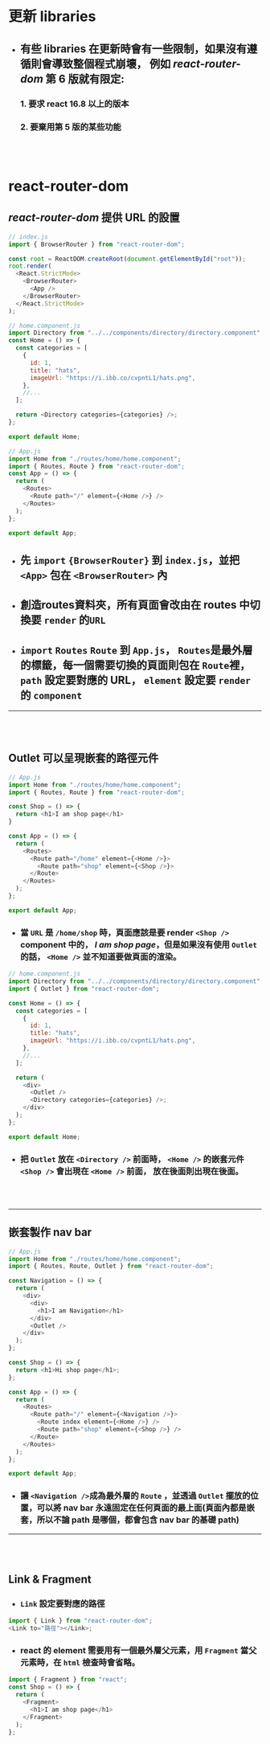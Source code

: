 # 更新 libraries

- ## 有些 libraries 在更新時會有一些限制，如果沒有遵循則會導致整個程式崩壞， 例如 _react-router-dom_ 第 6 版就有限定:
  ### 1. 要求 react 16.8 以上的版本
  ### 2. 要棄用第 5 版的某些功能

<br><br>

# react-router-dom

## _react-router-dom_ 提供 URL 的設置

```js
// index.js
import { BrowserRouter } from "react-router-dom";

const root = ReactDOM.createRoot(document.getElementById("root"));
root.render(
  <React.StrictMode>
    <BrowserRouter>
      <App />
    </BrowserRouter>
  </React.StrictMode>
);
```

```js
// home.component.js
import Directory from "../../components/directory/directory.component";
const Home = () => {
  const categories = [
    {
      id: 1,
      title: "hats",
      imageUrl: "https://i.ibb.co/cvpntL1/hats.png",
    },
    //...
  ];

  return <Directory categories={categories} />;
};

export default Home;
```

```js
// App.js
import Home from "./routes/home/home.component";
import { Routes, Route } from "react-router-dom";
const App = () => {
  return (
    <Routes>
      <Route path="/" element={<Home />} />
    </Routes>
  );
};

export default App;
```

- ## 先 `import` `{BrowserRouter}` 到 `index.js`，並把 `<App>` 包在 `<BrowserRouter>` 內
- ## 創造**routes**資料夾，所有頁面會改由在 **routes** 中切換要 `render` 的`URL`
- ## `import` `Routes` `Route` 到 `App.js`， `Routes`是最外層的標籤，每一個需要切換的頁面則包在 `Route`裡， `path` 設定要對應的 URL， `element` 設定要 `render` 的 `component`

---

<br><br>

## Outlet 可以呈現嵌套的路徑元件

```js
// App.js
import Home from "./routes/home/home.component";
import { Routes, Route } from "react-router-dom";

const Shop = () => {
  return <h1>I am shop page</h1>
}

const App = () => {
  return (
    <Routes>
      <Route path="/home" element={<Home />}>
        <Route path="shop" element={<Shop />}>
      </Route>
    </Routes>
  );
};

export default App;
```

- ### 當 `URL` 是 `/home/shop` 時，頁面應該是要 render `<Shop />` component 中的， _I am shop page_，但是如果沒有使用 `Outlet` 的話， `<Home />` 並不知道要做頁面的渲染。

```js
// home.component.js
import Directory from "../../components/directory/directory.component";
import { Outlet } from "react-router-dom";

const Home = () => {
  const categories = [
    {
      id: 1,
      title: "hats",
      imageUrl: "https://i.ibb.co/cvpntL1/hats.png",
    },
    //...
  ];

  return (
    <div>
      <Outlet />
      <Directory categories={categories} />;
    </div>
  );
};

export default Home;
```

- ### 把 `Outlet` 放在 `<Directory />` 前面時， `<Home />` 的嵌套元件 `<Shop />` 會出現在 `<Home />` 前面， 放在後面則出現在後面。
  <br><br>

---

## 嵌套製作 nav bar

```js
// App.js
import Home from "./routes/home/home.component";
import { Routes, Route, Outlet } from "react-router-dom";

const Navigation = () => {
  return (
    <div>
      <div>
        <h1>I am Navigation</h1>
      </div>
      <Outlet />
    </div>
  );
};

const Shop = () => {
  return <h1>Hi shop page</h1>;
};

const App = () => {
  return (
    <Routes>
      <Route path="/" element={<Navigation />}>
        <Route index element={<Home />} />
        <Route path="shop" element={<Shop />} />
      </Route>
    </Routes>
  );
};

export default App;
```

- ### 讓 `<Navigation />`成為最外層的 `Route` ，並透過 `Outlet` 擺放的位置，可以將 nav bar 永遠固定在任何頁面的最上面(頁面內都是嵌套，所以不論 path 是哪個，都會包含 nav bar 的基礎 path)

---

<br><br>

## Link & Fragment

- ### `Link` 設定要對應的路徑

```js
import { Link } from "react-router-dom";
<Link to="路徑"></Link>;
```

- ### react 的 element 需要用有一個最外層父元素，用 `Fragment` 當父元素時，在 `html` 檢查時會省略。

```js
import { Fragment } from "react";
const Shop = () => {
  return (
    <Fragment>
      <h1>I am shop page</h1>
    </Fragment>
  );
};
```
